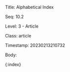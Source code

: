 Title:  Alphabetical Index

Seq:    10.2

Level:  3 - Article

Class:  article

Timestamp: 20230213210732

Body:

{:index}
